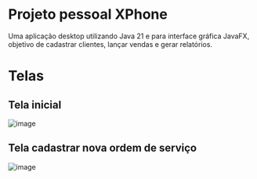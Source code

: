 # Projeto pessoal XPhone
Uma aplicação desktop utilizando Java 21 e para interface gráfica JavaFX, objetivo de cadastrar clientes, lançar vendas e gerar relatórios.

# Telas
## Tela inicial
![image](https://github.com/gilvaneamaro/XPhone/assets/121205315/2533af0a-5b07-4e68-8a59-49d819a68a38)

## Tela cadastrar nova ordem de serviço
![image](https://github.com/gilvaneamaro/XPhone/assets/121205315/6c5a40e2-ffc3-4288-8ee9-0f96764a65fa)

